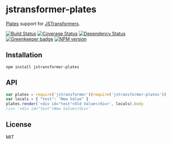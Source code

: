 # jstransformer-plates

[Plates](http://npm.im/plates) support for [JSTransformers](http://github.com/jstransformers).

[![Build Status](https://img.shields.io/travis/jstransformers/jstransformer-plates/master.svg)](https://travis-ci.org/jstransformers/jstransformer-plates)
[![Coverage Status](https://img.shields.io/codecov/c/github/jstransformers/jstransformer-plates/master.svg)](https://codecov.io/gh/jstransformers/jstransformer-plates)
[![Dependency Status](https://img.shields.io/david/jstransformers/jstransformer-plates/master.svg)](http://david-dm.org/jstransformers/jstransformer-plates)
[![Greenkeeper badge](https://badges.greenkeeper.io/jstransformers/jstransformer-plates.svg)](https://greenkeeper.io/)
[![NPM version](https://img.shields.io/npm/v/jstransformer-plates.svg)](https://www.npmjs.org/package/jstransformer-plates)

## Installation

    npm install jstransformer-plates

## API

```js
var plates = require('jstransformer')(require('jstransformer-plates'))
var locals = { "test": "New Value" }
plates.render('<div id="test">Old Value</div>', locals).body
//=> '<div id="test">New Value</div>'
```

## License

MIT
